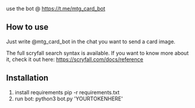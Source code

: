 use the bot @ https://t.me/mtg_card_bot

## How to use
Just write @mtg_card_bot in the chat you want to send a card image.

The full scryfall search syntax is available. If you want to know more about it, check it out here: https://scryfall.com/docs/reference

## Installation
1. install requirements pip -r requirements.txt
2. run bot: python3 bot.py 'YOURTOKENHERE'
